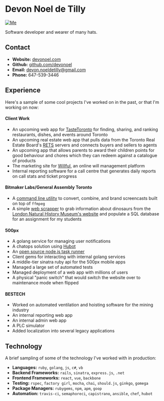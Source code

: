 # Devon Noel de Tilly

[![Me](https://img.shields.io/badge/build-passing-brightgreen.svg?style=flat-square)](http://devonoel.com/)

Software developer and wearer of many hats.

## Contact
+ **Website:** [devonoel.com](http://devonoel.com/)
+ **Github:** [github.com/devonoel](https://github.com/DevoNoel)
+ **Email:** [devon.noeldetilly@gmail.com](mailto:devon.noeldetilly@gmail.com)
+ **Phone:** 647-539-3446

## Experience
Here's a sample of some cool projects I've worked on in the past, or that I'm working on now:

#### Client Work
+ An upcoming web app for [TasteToronto](http://www.tastetoronto.ca/) for finding, sharing, and ranking restaurants, dishes, and events around Toronto
+ An upcoming real estate web app that pulls data from the Toronto Real Estate Board's [RETS](https://en.wikipedia.org/wiki/Real_Estate_Transaction_Standard) servers and connects buyers and sellers to agents
+ An upcoming app that allows parents to award their children points for good behaviour and chores which they can redeem against a catalogue of products
+ The marketing site for [Willful](https://willful.co/), an online will management platform
+ Internal reporting software for a call centre that generates daily reports on call stats and ticket progress

#### Bitmaker Labs/General Assembly Toronto
+ A [command line utility](https://github.com/bitmaker-internal/screencastr) to convert, combine, and brand screencasts built on top of `ffmpeg`
+ A simple [web scrapper](https://github.com/devonoel/dino-scraper) to grab information about dinosaurs from the [London Natural History Museum's website](https://www.nhm.ac.uk/discover/dino-directory.html) and populate a SQL database for an assignment for my students

#### 500px
+ A golang service for managing user notifications
+ A chatops solution using [Hubot](https://hubot.github.com/)
+ An [open source node.js task runner](https://github.com/500px/gunter)
+ Client gems for interacting with internal golang services
+ A middle-tier sinatra ruby api for the 500px mobile apps
+ Managed a large set of automated tests
+ Managed deployment of a web app with millions of users
+ A physical "panic switch" that would switch the website over to maintenance mode when flipped

#### BESTECH
+ Worked on automated ventilation and hoisting software for the mining industry
+ An internal reporting web app
+ An internal admin web app
+ A PLC simulator
+ Added localization into several legacy applications

## Technology
A brief sampling of some of the technology I've worked with in production:

+ **Languages:** `ruby`, `golang`, `js`, `c#`, `vb`
+ **Backend Frameworks:** `rails`, `sinatra`, `express.js`, `.net`
+ **Frontend Frameworks:** `react`, `vue`, `backbone`
+ **Testing:** `rspec`, `factory girl`, `mocha`, `chai`, `should.js`, `ginkgo`, `gomega`
+ **Package Managers:** `rubygems`, `npm`, `apm`, `goop`
+ **Automation:** `travis-ci`, `semaphoreci`, `capistrano`, `ansible`, `chef`, `hubot`
